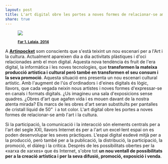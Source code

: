 ```yaml
---
layout: post
title: L'art digital obre les portes a noves formes de relacionar-se amb l'art i la cultura
share: true
---
```


<figure class="text-center">
	<img src="http://www.inpocketart.com/wp-content/uploads/2014/07/far1-Lalaia-2014-watermark.jpg"> 
	<figcaption> 
		<p><small><strong><a href="http://www.inpocketart.com/product/far-1-lalaia-2014/">Far 1. Lalaia, 2014</a></strong></small></p>
	</figcaption> 
</figure>

A **[Artinpocket](http://www.artinpocket.cat/)** som conscients que s'està teixint un nou escenari per a l'Art i la cultura. Actualment apareixen dia a dia activitats plàstiques i d'oci relacionades amb el mon digital. Aquesta nova tendència és fruit de l'era digital, la informàtica i les noves tecnologies, que **transformen la mateixa producció artística i cultural però també en transformen el seu consum i la seva promoció**. Aquesta situació ens presenta un nou escenari cultural artístic. Amb l'augment de l'ús  d'ordinadors i d'eines digitals és lògic, llavors, que cada vegada neixin nous artistes i noves formes d'expressar-se en canals i formats digitals. ¿Us imagineu una sala d'exposicions sense quadres. ¿Obres d'art que agafen vida i es mouen davant de la nostra atenta mirada? Els marcs de les obres d'art seran substituïts per pantalles de cristall líquid de 50”  i a tot color. L'art digital obre les portes a noves formes de relacionar-se amb l'art i la cultura. 

Si la participació, la comunicació i la interacció són elements centrals per a l'art del segle XXI, llavors Internet és per a l'art un excel·lent espai on es poden desenvolupar les seves pràctiques. L'espai digital  esdevé mitjà per a la producció, però també per a la publicació, la distribució, la participació, la promoció, el diàleg i la crítica. Després de les possibilitats obertes per la «xarxa de xarxes» que és Internet, s'obre tot **un nou ventall de possibilitats per a la creació artística i per la seva difusió, promoció, exposició i venda**. 
